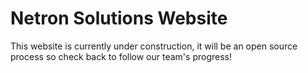 # Netron Solutions Website

This website is currently under construction, it will be an open source process so check back to follow our team's progress!
